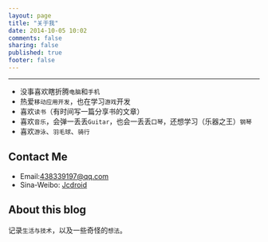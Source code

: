 ```yaml
---
layout: page
title: "关于我"
date: 2014-10-05 10:02
comments: false
sharing: false
published: true
footer: false
---
```

-----------------
* 没事喜欢瞎折腾`电脑`和`手机`
* 热爱`移动应用开发`，也在学习`游戏`开发
* 喜欢`读书`（有时间写一篇分享书的文章）
* 喜欢`音乐`，会弹一丢丢`Guitar`，也会一丢丢`口琴`，还想学习（乐器之王）`钢琴`
* 喜欢`游泳`、`羽毛球`、`骑行`

  

Contact Me
-----------
* Email:<438339197@qq.com>
* Sina-Weibo: [Jcdroid](http://weibo.com/1848120451)



About this blog
-----------
记录`生活与技术`，以及一些奇怪的`想法`。